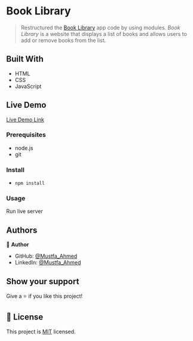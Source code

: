 
# Book Library

> Restructured the [Book Library](https://github.com/finishr08/CodeAlpha-Internship/tree/main/3.%20Projects/5........Book%20Library) app code by using modules. _Book Library_ is a website that displays a list of books and allows users to add or remove books from the list.

## Built With

- HTML
- CSS
- JavaScript

## Live Demo

[Live Demo Link](https://booklibraryweb08.netlify.app/)

### Prerequisites

- node.js
- git

### Install

- `npm install`

### Usage

Run live server

## Authors

👤 **Author**

- GitHub: [@Mustfa_Ahmed](https://github.com/finishr08/)
- LinkedIn: [@Mustfa_Ahmed](https://www.linkedin.com/in/mustafaahmed08/)

## Show your support

Give a ⭐️ if you like this project!

## 📝 License

This project is [MIT](./LICENSE) licensed.

